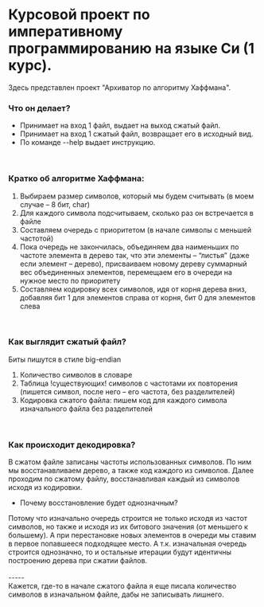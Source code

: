 <h1>Курсовой проект по императивному программированию на языке Си (1 курс).</h1>

Здесь представлен проект "Архиватор по алгоритму Хаффмана".
<br>
<h3>Что он делает?</h3>
<ul>
  <li>Принимает на вход 1 файл, выдает на выход сжатый файл.</li>
  <li>Принимает на вход 1 сжатый файл, возвращает его в исходный вид.</li>
  <li>По команде --help выдает инструкцию.</li>
</ul>
<br>
<h3>Кратко об алгоритме Хаффмана:</h3>
<ol>
  <li>Выбираем размер символов, который мы будем считывать (в моем случае – 8 бит, char)</li>
  <li>Для каждого символа подсчитываем, сколько раз он встречается в файле</li>
  <li>Составляем очередь с приоритетом (в начале символы с меньшей частотой)</li>
  <li>Пока очередь не закончилась, объединяем два наименьших по частоте элемента в дерево так, что эти элементы – “листья” (даже если элемент – дерево), присваиваем новому дереву суммарный вес объединенных элементов, перемещаем его в очереди на нужное место по приоритету</li>
  <li>Составляем кодировку всех символов, идя от корня дерева вниз, добавляя бит 1 для элементов справа от корня, бит 0 для элементов слева</li>
</ol>
<br>
<h3>Как выглядит сжатый файл?</h3>
<tab>Биты пишутся в стиле big-endian</tab>
<ol>
  <li>Количество символов в словаре</li>
  <li>Таблица !существующих! символов с частотами их повторения (пишется символ, после него – его частота, без разделителей)</li>
  <li>Кодировка сжатого файла: пишем код для каждого символа изначального файла без разделителей</li>
</ol>
<br>
<h3>Как происходит декодировка?</h3>
В сжатом файле записаны частоты использованных символов. По ним мы восстанавливаем дерево, а также код каждого из символов. Далее проходим по сжатому файлу, восстанавливая каждый из символов исходя из кодировки.
<ul><li>Почему восстановление будет однозначным?</li></ul>
Потому что изначально очередь строится не только исходя из частот символов, но также и исходя из их битового значения (от меньшего к большему). А при перестановке новых элементов в очереди мы ставим в первое попавшееся подходящее место. А т.к. изначальная очередь строится однозначно, то и остальные итерации будут идентичны построению дерева при сжатии файлов.
<br><br>-----<br>
Кажется, где-то в начале сжатого файла я еще писала количество символов в изначальном файле, дабы не записывать лишнего.
